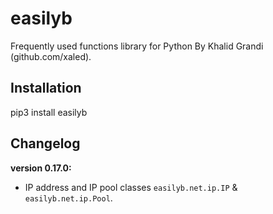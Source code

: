 # easilyb
Frequently used functions library for Python By Khalid Grandi (github.com/xaled).

## Installation
pip3 install easilyb

## Changelog
**version 0.17.0:**
- IP address and IP pool classes `easilyb.net.ip.IP` & `easilyb.net.ip.Pool`.
